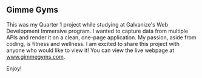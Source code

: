 ## Gimme Gyms
This was my Quarter 1 project while studying at Galvanize's Web Development Immersive program. I wanted to capture data from multiple APIs and render it on a clean, one-page application. My passion, aside from coding, is fitness and wellness. I am excited to share this project with anyone who would like to view it! You can view the live webpage at www.gimmegyms.com.

Enjoy!

